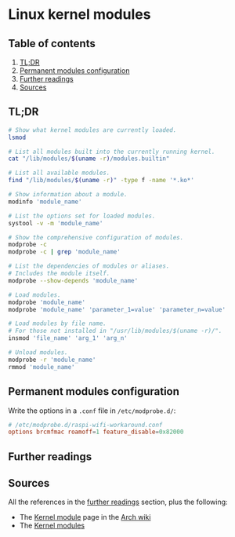 # Linux kernel modules

## Table of contents <!-- omit in toc -->

1. [TL;DR](#tldr)
1. [Permanent modules configuration](#permanent-modules-configuration)
1. [Further readings](#further-readings)
1. [Sources](#sources)

## TL;DR

```sh
# Show what kernel modules are currently loaded.
lsmod

# List all modules built into the currently running kernel.
cat "/lib/modules/$(uname -r)/modules.builtin"

# List all available modules.
find "/lib/modules/$(uname -r)" -type f -name '*.ko*'

# Show information about a module.
modinfo 'module_name'

# List the options set for loaded modules.
systool -v -m 'module_name'

# Show the comprehensive configuration of modules.
modprobe -c
modprobe -c | grep 'module_name'

# List the dependencies of modules or aliases.
# Includes the module itself.
modprobe --show-depends 'module_name'

# Load modules.
modprobe 'module_name'
modprobe 'module_name' 'parameter_1=value' 'parameter_n=value'

# Load modules by file name.
# For those not installed in "/usr/lib/modules/$(uname -r)/".
insmod 'file_name' 'arg_1' 'arg_n'

# Unload modules.
modprobe -r 'module_name'
rmmod 'module_name'
```

## Permanent modules configuration

Write the options in a `.conf` file in `/etc/modprobe.d/`:

```conf
# /etc/modprobe.d/raspi-wifi-workaround.conf
options brcmfmac roamoff=1 feature_disable=0x82000
```

## Further readings

## Sources

All the references in the [further readings] section, plus the following:

- The [Kernel module][arch wiki kernel module] page in the [Arch wiki]
- The [Kernel modules][gentoo wiki kernel modules]

<!-- upstream -->

<!-- internal references -->
[further readings]: #further-readings

<!-- external references -->
[arch wiki]: https://wiki.archlinux.org
[arch wiki kernel module]: https://wiki.archlinux.org/title/Kernel_module
[gentoo wiki]: https://wiki.gentoo.org/wiki/Main_Page
[gentoo wiki kernel modules]: https://wiki.gentoo.org/wiki/Kernel_Modules
